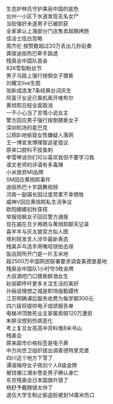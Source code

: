 生态护林员守护美丽中国的底色  
台州一小区下水道发现无名女尸  
当街强奸未遂男子已被抓获  
全家承认上海部分门店售卖超期烤肠  
佳洁士炫白宫略  
周杰伦 按赞数超过20万丢出几秒前奏  
龚俊迪丽热巴牵手路透  
残奥会中国队首金  
826雪梨粉丝节  
男子马路上强行按倒女子猥亵  
刘耀文live生图  
张新成连发7条经典台词庆生  
阿富汗女足已乘机离开喀布尔  
黄旭熙日程全面取消  
一不小心当了言情小说女主  
警方回应男子强行按倒猥亵女子  
深圳机场的星巴克  
公厕趴地偷窥女性嫌疑人落网  
王一博宣发博理智追星倡议  
原来口腔科不拔鱼刺  
李雪琴说你们可以喜欢我但不要学习我  
语文老师的评语有多毒辣  
小米放弃MI品牌  
SM回应黄旭熙事件  
迪丽热巴十岁跳舞视频  
河南一副镇长因过度劳累不幸牺牲  
威神V回应黄旭熙私生活争议  
欧阳娜娜初秋穿搭  
举报钱枫女子回应警方通报  
现在威在旦夕再晒与黄旭熙聊天记录  
喜羊羊与灰太狼官方拟人图  
塔利班发言人涉华最新表态  
残奥乒乓选手用嘴咬球拍击球  
饭店厕所开门是一片玉米地  
超2500万中国网民联署要求调查美德堡基地  
残奥会中国队1小时夺3枚金牌  
大叔酒吧门口猥亵醉酒女生  
赵丽颖呼吁更多关注生活的美好  
孙俪说理想之城是职场版甄嬛传  
江苏明确课后服务收费为每学期300元  
四六级将提供电子成绩报告单  
电梯冲顶致死业主家属索赔120万遭拒  
朱婷没想到伤病恶化  
考上复旦女孩高中资料堆8米书山  
残奥会  
原来超市价格标签是电子屏  
中方向世卫组织提出调查德特里克堡  
四川这个地方下雪了  
谭淑梅夺女子佩剑个人B级金牌  
被钱塘江潮水卷走男子确认身亡  
东京残奥会日本国旗升错了  
杨舒予戴眼镜太帅了  
退伍大学生制止偷盗脸被划14厘米伤口  
